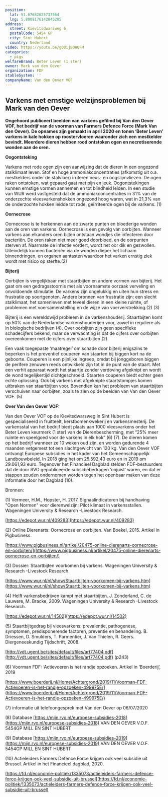 ```yaml
---
position:
  lat: 51.67682625737564
  lng: 5.8008176142845205
address:
  street: Kievitsdwarsweg 6
  postalCode: 5454 GP
  city: Sint Hubert
  country: Nederland
video: https://youtu.be/gQ0ijB0HQFM
categories:
  - pigs
welfareBrand: Beter Leven (1 ster)
owner: Mark van den Oever
organization: FDF
stableSystem: ''
companyName: Van den Oever VOF
---
```

## Varkens met ernstige welzijnsproblemen bij Mark van den Oever

**Ongehoord publiceert beelden van varkens gefilmd bij Van den Oever VOF, het bedrijf van de voorman van Farmers Defence Force (Mark Van den Oever). De opnames zijn gemaakt in april 2020 en tonen ‘Beter Leven’ varkens in kale hokken op roostervloeren waaronder zich een mestkelder bevindt. Meerdere dieren hebben rood ontstoken ogen en necrotiserende wonden aan de oren.**

**Oogontsteking**

Varkens met rode ogen zijn een aanwijzing dat de dieren in een ongezond stalklimaat leven. Stof en hoge ammoniakconcentraties (afkomstig uit o.a. mestkelders onder de stalvloer) irriteren neus- en oogslijmvliezen. De ogen raken ontstoken, wat gepaard gaat met pijn en jeuk. Oogontstekingen kunnen ernstige vormen aannemen en tot blindheid leiden. In een studie van WUR werd vastgesteld dat de ammoniakconcentraties in 31% van de onderzochte vleesvarkenshokken ongezond hoog waren, wat in 21,3% van de onderzochte hokken leidde tot rode, geïrriteerde ogen bij de varkens. (1)

**Oornecrose**

Oornecrose is te herkennen aan de zwarte punten en bloederige wonden aan de oren van varkens. Oornecrose is een gevolg van oorbijten. Wanneer varkens aan elkanders oren bijten ontstaan wondjes die infecteren door bacteriën. De oren raken niet meer goed doorbloed, en de oorpunten sterven af. Naarmate de infectie vordert, wordt het oor dik en gezwollen. Uiteindelijk kunnen bacteriën via de wonden dieper het lichaam binnendringen, en organen aantasten waardoor het varken ernstig ziek wordt met risico op sterfte.(2)

**Bijterij**

Oorbijten is vergelijkbaar met staartbijten en andere vormen van bijterij. Het gaat om een gedragsstoornis met als voornaamste oorzaak verveling en onvoldoende stimulatie. De varkens zijn ongelukkig en uiten hun stress en frustratie op soortgenoten. Andere bronnen van frustratie zijn: een slecht stalklimaat, het samenleven met teveel dieren in een kleine ruimte, of problemen met voersamenstelling en de wijze van voerverstrekking.(2) (3)

Bijterij is een werelddwijd probleem in de varkenshouderij. Staartbijten komt op 50% van de Nederlandse varkenshouderijen voor, zowel in reguliere als in biologische bedrijven (4). Over oorbijten zijn geen specifieke schadecijfers bekend, maar de verwachting is dat de cijfers over oorbijten overeenkomen met de cijfers over staartbijten (2).

Een vaak toegepaste ‘maatregel’ om schade door bijterij enigszins te beperken is het preventief couperen van staarten bij biggen kort na de geboorte. Couperen is een pijnlijke ingreep, omdat bij jonggeboren biggen de perifere zenuwen reeds ontwikkeld zijn tot in de punt van de staart. Met een verhit apparaat wordt het staartje zonder verdoving afgeknipt en wordt de wond tegelijkertijd dichtgeschroeid. Staarten couperen biedt echter geen echte oplossing. Ook bij varkens met afgeknipte staartstompjes komen uitbraken van staartbijten voor. Bovendien kan het probleem van staartbijten verschuiven naar oorbijten, zoals te zien op de beelden van Van den Oever VOF. (5)

**Over Van den Oever VOF:**

Van den Oever VOF op de Kievitsdwarsweg in Sint Hubert is gespecialiseerd in fruitteelt, kerstbomenkwekerij en varkensmesterij. De varkensstal van het bedrijf biedt plaats aan 1000 vleesvarkens onder het Beter Leven keurmerk (1 ster) van de Dierenbescherming, met “25% meer ruimte en speelgoed voor de varkens in elk hok” (6) (7). De dieren komen op het bedrijf wanneer ze 10 weken oud zijn, en worden gedurende 4 maanden vetgemest tot een slachtgewicht van 120 kg. Van den Oever VOF ontvangt Europese subsidies in het kader van het Gemeenschappelijk Landbouwbeleid. In 2018 ging het om 25.592,43 euro en in 2019 om 29.061,93 euro. Tegenover het Financieel Dagblad stelden FDF-bestuurders dat de door RVO gepubliceerde subsidiebedragen ‘onjuist’ waren, en dat er stappen zouden ondernomen worden tegen het openbaar maken van deze informatie door het Dagblad (10).

Bronnen:

(1) Vermeer, H.M., Hopster, H. 2017. Signaalindicatoren bij handhaving "Open Normen" voor dierenwelzijn; Pilot klimaat in varkensstallen. Wageningen University & Research -Livestock Research.

[https://edepot.wur.nl/409283](https://edepot.wur.nl/409283)

(2) Online Dierenarts: Oornecrose en oorbijten. Van Boekel, 2015. Artikel in Pigbusiness.

[https://www.pigbusiness.nl/artikel/20475-online-dierenarts-oornecrose-en-oorbijten/](https://www.pigbusiness.nl/artikel/20475-online-dierenarts-oornecrose-en-oorbijten/)

(3) Dossier: Staartbijten voorkomen bij varkens. Wageningen University & Research -Livestock Research.

[https://www.wur.nl/nl/show/Staartbijten-voorkomen-bij-varkens.htm](https://www.wur.nl/nl/show/Staartbijten-voorkomen-bij-varkens.htm)

(4) Helft varkensbedrijven kampt met staartbijten. J. Zonderland, C. de Lauwere, M. Bracke, 2009. Wageningen University & Research -Livestock Research.

[https://edepot.wur.nl/14502](https://edepot.wur.nl/14502)

(5) Staartbijtgedrag bij vleesvarkens: prevalentie, pathogenese, symptomen, predisponerende factoren, preventie en behandeling. B. Driessen, D. Smulders, T. Parmentier, J. Van Thielen, R. Geers. Diergeneeskundig Tijdschrift, 2008.

[http://vdt.ugent.be/sites/default/files/art77404.pdf](http://vdt.ugent.be/sites/default/files/art77404.pdf) (p243)

(6) Voorman FDF: ‘Actievoeren is het randje opzoeken. Artikel in ‘Boerderij’, 2019

[https://www.boerderij.nl/Home/Achtergrond/2019/11/Voorman-FDF-Actievoeren-is-het-randje-opzoeken-499975E/](https://www.boerderij.nl/Home/Achtergrond/2019/11/Voorman-FDF-Actievoeren-is-het-randje-opzoeken-499975E/)

(7) informatie uit telefoongesprek met Van den Oever op 06/07/2020

(8) Database [https://mijn.rvo.nl/europese-subsidies-2018](https://mijn.rvo.nl/europese-subsidies-2018) VAN DEN OEVER V.O.F. 5454GP MILL EN SINT HUBERT

(9) Database [https://mijn.rvo.nl/europese-subsidies-2019](https://mijn.rvo.nl/europese-subsidies-2019) VAN DEN OEVER V.O.F. 5454GP MILL EN SINT HUBERT

(10) Actieleiders Farmers Defence Force krijgen ook veel subsidie uit Brussel. Artikel in het Financieel dagblad, 2020.

[https://fd.nl/economie-politiek/1335073/actieleiders-farmers-defence-force-krijgen-ook-veel-subsidie-uit-brussel](https://fd.nl/economie-politiek/1335073/actieleiders-farmers-defence-force-krijgen-ook-veel-subsidie-uit-brussel)